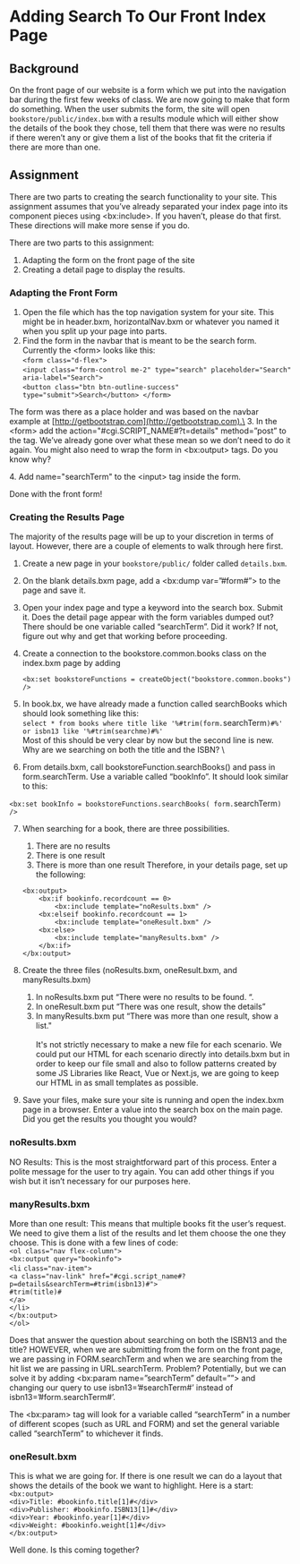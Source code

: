 # Adding Search To Our Front Index Page

## Background

On the front page of our website is a form which we put into the navigation bar during the first few weeks of class. We are now going to make that form do something. When the user submits the form, the site will open `bookstore/public/index.bxm` with a results module which will either show the details of the book they chose, tell them that there was were no results if there weren’t any or give them a list of the books that fit the criteria if there are more than one.

## Assignment

There are two parts to creating the search functionality to your site. This assignment assumes that you’ve already separated your index page into its component pieces using \<bx:include>. If you haven’t, please do that first. These directions will make more sense if you do.&#x20;

There are two parts to this assignment:

1. Adapting the form on the front page of the site
2. Creating a detail page to display the results.

### Adapting the Front Form

1. Open the file which has the top navigation system for your site. This might be in header.bxm, horizontalNav.bxm or whatever you named it when you split up your page into parts.
2. Find the form in the navbar that is meant to be the search form. Currently the \<form> looks like this:\
   `<form class="d-flex">` \
   &#x20;    `<input class="form-control me-2" type="search" placeholder="Search" aria-label="Search">` \
   &#x20;     `<button class="btn btn-outline-success" type="submit">Search</button> </form>`

The form was there as a place holder and was based on the navbar example at [http://getbootstrap.com](http://getbootstrap.com).\
3\. In the \<form> add the action="#cgi.SCRIPT\_NAME#?t=details" method=”post” to the tag. We’ve already gone over what these mean so we don’t need to do it again. You might also need to wrap the form in \<bx:output> tags. Do you know why?&#x20;

4\. Add name="searchTerm" to the \<input> tag inside the form.

Done with the front form!

### Creating the Results Page

The majority of the results page will be up to your discretion in terms of layout. However, there are a couple of elements to walk through here first.

1. Create a new page in your `bookstore/public/` folder called `details.bxm`.
2. On the blank details.bxm page, add a \<bx:dump var=”#form#”> to the page and save it.
3. Open your index page and type a keyword into the search box. Submit it. Does the detail page appear with the form variables dumped out? There should be one variable called “searchTerm”. Did it work? If not, figure out why and get that working before proceeding.
4.  Create a connection to the bookstore.common.books class on the index.bxm page by adding

    `<bx:set bookstoreFunctions = createObject("bookstore.common.books") />`
5. In book.bx, we have already made a function called searchBooks which should look something like this: \
   `select * from books where title like '%#trim(form.`searchTerm`)#%' or isbn13 like '%#trim(searchme)#%'`\
   Most of this should be very clear by now but the second line is new. Why are we searching on both the title and the ISBN? \

6. From details.bxm, call bookstoreFunction.searchBooks() and pass in form.searchTerm. Use a variable called “bookInfo”. It should look similar to this:

`<bx:set bookInfo = bookstoreFunctions.searchBooks( form.`searchTerm`) />`

7.  When searching for a book, there are three possibilities.

    1. There are no results
    2. There is one result
    3. There is more than one result Therefore, in your details page, set up the following:

    ```boxlang
    <bx:output>
        <bx:if bookinfo.recordcount == 0> 
            <bx:include template="noResults.bxm" />
        <bx:elseif bookinfo.recordcount == 1> 
            <bx:include template="oneResult.bxm" />
        <bx:else> 
            <bx:include template="manyResults.bxm" />
        </bx:if>
    </bx:output>
    ```
8. Create the three files (noResults.bxm, oneResult.bxm, and manyResults.bxm)&#x20;
   1. In noResults.bxm put “There were no results to be found. “.&#x20;
   2. In oneResult.bxm put “There was one result, show the details”&#x20;
   3. In manyResults.bxm put “There was more than one result, show a list."\
      \
      It's not strictly necessary to make a new file for each scenario. We could put our HTML for each scenario directly into details.bxm but in order to keep our file small and also to follow patterns created by some JS Libraries like React, Vue or Next.js, we are going to keep our HTML in as small templates as possible.
9. Save your files, make sure your site is running and open the index.bxm page in a browser. Enter a value into the search box on the main page. Did you get the results you thought you would?

### noResults.bxm

NO Results: This is the most straightforward part of this process. Enter a polite message for the user to try again. You can add other things if you wish but it isn’t necessary for our purposes here.

### manyResults.bxm

More than one result: This means that multiple books fit the user’s request. We need to give them a list of the results and let them choose the one they choose. This is done with a few lines of code:\
`<ol class="nav flex-column">` \
&#x20;    `<bx:output query="bookinfo">` \
&#x20;   `<li` `class="nav-item">` \
&#x20;       `<a class="nav-link" href="#cgi.script_name#?p=details&searchTerm=#trim(isbn13)#">` \
&#x20;           `#trim(title)#` \
&#x20;       `</a>` \
&#x20;   `</li>` \
&#x20;   `</bx:output>` \
`</ol>`

Does that answer the question about searching on both the ISBN13 and the title? HOWEVER, when we are submitting from the form on the front page, we are passing in FORM.searchTerm and when we are searching from the hit list we are passing in URL.searchTerm. Problem? Potentially, but we can solve it by adding \<bx:param name=”searchTerm” default=””> and changing our query to use isbn13=’#searchTerm#’ instead of isbn13=’#form.searchTerm#’.&#x20;

The \<bx:param> tag will look for a variable called “searchTerm” in a number of different scopes (such as URL and FORM) and set the general variable called “searchTerm” to whichever it finds.&#x20;

### oneResult.bxm

This is what we are going for. If there is one result we can do a layout that shows the details of the book we want to highlight. Here is a start:\
`<bx:output>` \
&#x20;   `<div>Title: #bookinfo.title[1]#</div>` \
&#x20;   `<div>Publisher: #bookinfo.ISBN13[1]#</div>` \
&#x20;   `<div>Year: #bookinfo.year[1]#</div>` \
&#x20;   `<div>Weight: #bookinfo.weight[1]#</div>` \
`</bx:output>`



Well done. Is this coming together?

